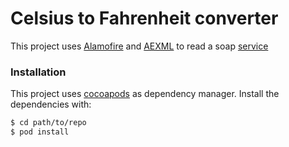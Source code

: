 # Celsius to Fahrenheit converter

This project uses [Alamofire] and [AEXML] to read a soap [service]

### Installation

This project  uses [cocoapods] as dependency manager.
Install the dependencies with:

```sh
$ cd path/to/repo
$ pod install
```

[Alamofire]: <https://github.com/Alamofire/Alamofire>
[AEXML]: <https://github.com/tadija/AEXML>
[service]: <https://www.w3schools.com/xml/tempconvert.asmx?wsdl>
[cocoapods]:<https://cocoapods.org/>
